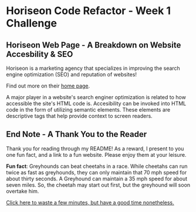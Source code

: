 # Horiseon Code Refactor - Week 1 Challenge 

## Horiseon Web Page -  A Breakdown on Website Accesbility & SEO 

Horiseon is a marketing agency that specializes in improving the search engine optimization (SEO) and reputation of websites! 

Find out more on their [home page](https://ashispatel.github.io/Horiseon/).


A major player in a website's search enginer optimization is related to how accessible the site's HTML code is. Accesibility can be invoked into HTML code in the form of utilizing semantic elements. These elements are descriptive tags that help provide context to screen readers.

## End Note - A Thank You to the Reader 

Thank you for reading through my README! As a reward, I present to you one fun fact, and a link to a fun website. Please enjoy them at your leisure. 

**Fun fact**: Greyhounds can beat cheetahs in a race. While cheetahs can run twice as fast as greyhounds, they can only maintain that 70 mph speed for about thirty seconds. A Greyhound can maintain a 35 mph speed for about seven miles. So, the cheetah may start out first, but the greyhound will soon overtake him.

[Click here to waste a few minutes, but have a good time nonetheless.](https://pointerpointer.com/)

